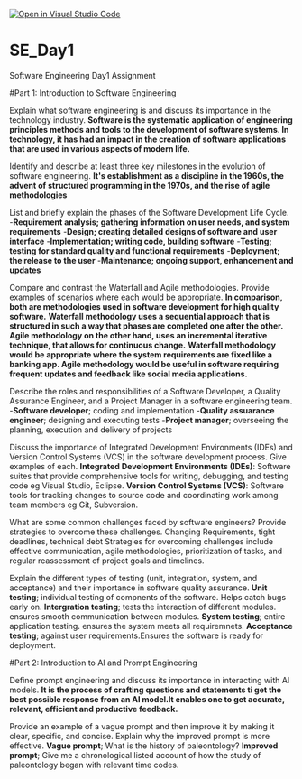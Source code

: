 [![Open in Visual Studio Code](https://classroom.github.com/assets/open-in-vscode-2e0aaae1b6195c2367325f4f02e2d04e9abb55f0b24a779b69b11b9e10269abc.svg)](https://classroom.github.com/online_ide?assignment_repo_id=18377714&assignment_repo_type=AssignmentRepo)
# SE_Day1
Software Engineering Day1 Assignment

#Part 1: Introduction to Software Engineering

Explain what software engineering is and discuss its importance in the technology industry.
**Software is the systematic application of engineering principles methods and tools to the development of software systems. In technology, it has had an impact in the creation of software applications that are used in various aspects of modern life.**

Identify and describe at least three key milestones in the evolution of software engineering.
**It's establishment as a discipline in the 1960s, the advent of structured programming in the 1970s, and the rise of agile methodologies**

List and briefly explain the phases of the Software Development Life Cycle.
-**Requirement analysis; gathering information on user needs, and system requirements**
-**Design; creating detailed designs of software and user interface**
-**Implementation; writing code, building software**
-**Testing; testing for standard quality and functional requirements**
-**Deployment; the release to the user**
-**Maintenance; ongoing support, enhancement and updates**

Compare and contrast the Waterfall and Agile methodologies. Provide examples of scenarios where each would be appropriate.
**In comparison, both are methodologies used in software development for high quality software.**
**Waterfall methodology uses a sequential approach that is structured in such a way that phases are completed one after the other. Agile methodology on the other hand, uses an incremental iterative technique, that allows for continuous change.**
**Waterfall methodology would be appropriate where the system requirements are fixed like a banking app. Agile methodology would be useful in software requiring frequent updates and feedback like social media applications.**

Describe the roles and responsibilities of a Software Developer, a Quality Assurance Engineer, and a Project Manager in a software engineering team.
-**Software developer**; coding and implementation
-**Quality assuarance engineer**; designing and executing tests
-**Project manager**; overseeing the planning, execution and delivery of projects

Discuss the importance of Integrated Development Environments (IDEs) and Version Control Systems (VCS) in the software development process. Give examples of each.
**Integrated Development Environments (IDEs)**: Software suites that provide comprehensive tools for writing, debugging, and testing code eg Visual Studio, Eclipse.
**Version Control Systems (VCS)**: Software tools for tracking changes to source code and coordinating work among team members  eg Git, Subversion.

What are some common challenges faced by software engineers? Provide strategies to overcome these challenges.
Changing Requirements, tight deadlines, technical debt
Strategies for overcoming challenges include effective communication, agile methodologies, prioritization of tasks, and regular reassessment of project goals and timelines.

Explain the different types of testing (unit, integration, system, and acceptance) and their importance in software quality assurance.
**Unit testing**; individual testing of compnents of the software. Helps catch bugs early on.
**Intergration testing**; tests the interaction of different modules. ensures smooth communication between modules.
**System testing**; entire application testing. ensures the system meets all requiremnets. 
**Acceptance testing**; against user requirements.Ensures the software is ready for deployment.

#Part 2: Introduction to AI and Prompt Engineering


Define prompt engineering and discuss its importance in interacting with AI models.
**It is the process of crafting questions and statements ti get the best possible response from an AI model.It enables one to get accurate, relevant, efficient and productive feedback.**

Provide an example of a vague prompt and then improve it by making it clear, specific, and concise. Explain why the improved prompt is more effective.
**Vague prompt**; What is the history of paleontology?
**Improved prompt**; Give me a chronological listed account of how the study of paleontology began with relevant time codes.
